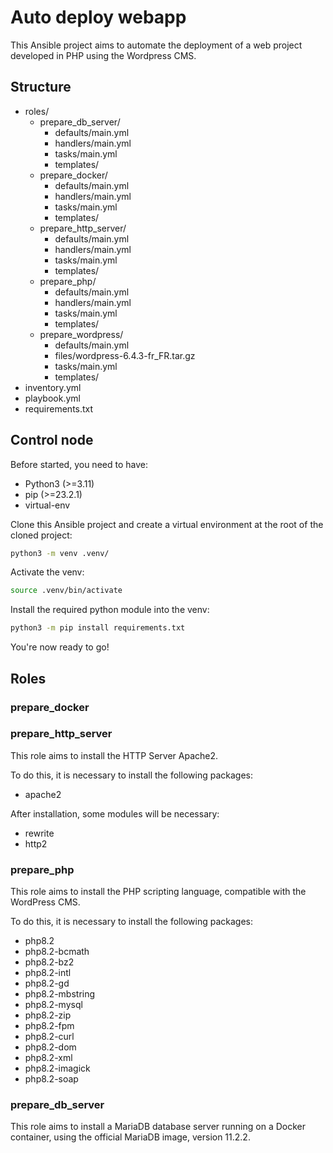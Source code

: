 # Auto deploy webapp

This Ansible project aims to automate the deployment of a web project developed in PHP using the Wordpress CMS.

## Structure 

- roles/
    - prepare_db_server/
        - defaults/main.yml
        - handlers/main.yml
        - tasks/main.yml
        - templates/
    - prepare_docker/
        - defaults/main.yml
        - handlers/main.yml
        - tasks/main.yml
        - templates/
    - prepare_http_server/
        - defaults/main.yml
        - handlers/main.yml
        - tasks/main.yml
        - templates/
    - prepare_php/
        - defaults/main.yml
        - handlers/main.yml
        - tasks/main.yml
        - templates/
    - prepare_wordpress/
        - defaults/main.yml
        - files/wordpress-6.4.3-fr_FR.tar.gz
        - tasks/main.yml
        - templates/
- inventory.yml
- playbook.yml
- requirements.txt

## Control node

Before started, you need to have:

- Python3 (>=3.11)
- pip (>=23.2.1)
- virtual-env

Clone this Ansible project and create a virtual environment at the root of the cloned project:

```bash
python3 -m venv .venv/
```

Activate the venv:

```bash
source .venv/bin/activate
```

Install the required python module into the venv:

```bash
python3 -m pip install requirements.txt
```

You're now ready to go! 

## Roles 

### prepare_docker

### prepare_http_server

This role aims to install the HTTP Server Apache2.

To do this, it is necessary to install the following packages: 
- apache2

After installation, some modules will be necessary:
- rewrite
- http2

### prepare_php

This role aims to install the PHP scripting language, compatible with the WordPress CMS.

To do this, it is necessary to install the following packages: 
- php8.2
- php8.2-bcmath
- php8.2-bz2
- php8.2-intl
- php8.2-gd
- php8.2-mbstring
- php8.2-mysql
- php8.2-zip
- php8.2-fpm
- php8.2-curl
- php8.2-dom
- php8.2-xml
- php8.2-imagick
- php8.2-soap

### prepare_db_server

This role aims to install a MariaDB database server running on a Docker container, using the official MariaDB image, version 11.2.2.
